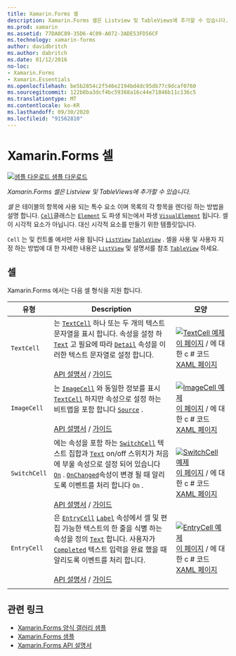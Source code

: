 ```yaml
---
title: Xamarin.Forms 셀
description: Xamarin.Forms 셀은 Listview 및 TableViews에 추가할 수 있습니다. 이 문서에서는에 포함 된 셀을 나열 합니다 Xamarin.Forms .
ms.prod: xamarin
ms.assetid: 77DA0C89-35D6-4C09-A072-3ADE53FD56CF
ms.technology: xamarin-forms
author: davidbritch
ms.author: dabritch
ms.date: 01/12/2016
no-loc:
- Xamarin.Forms
- Xamarin.Essentials
ms.openlocfilehash: be5b2854c2f546e2194bd4dc95db77c9dcaf0760
ms.sourcegitcommit: 122b8ba3dcf4bc59368a16c44e71846b11c136c5
ms.translationtype: MT
ms.contentlocale: ko-KR
ms.lasthandoff: 09/30/2020
ms.locfileid: "91562810"
---
```

# <a name="no-locxamarinforms-cells"></a>Xamarin.Forms 셀

[![샘플 다운로드](~/media/shared/download.png) 샘플 다운로드](https://docs.microsoft.com/samples/xamarin/xamarin-forms-samples/formsgallery)

_Xamarin.Forms 셀은 Listview 및 TableViews에 추가할 수 있습니다._

*셀* 은 테이블의 항목에 사용 되는 특수 요소 이며 목록의 각 항목을 렌더링 하는 방법을 설명 합니다. [`Cell`](xref:Xamarin.Forms.Cell)클래스는 [`Element`](xref:Xamarin.Forms.Element) 도 파생 되는에서 파생 [`VisualElement`](xref:Xamarin.Forms.Element) 됩니다. 셀이 시각적 요소가 아닙니다. 대신 시각적 요소를 만들기 위한 템플릿입니다.

`Cell` 는 및 컨트롤 에서만 사용 됩니다 [`ListView`](xref:Xamarin.Forms.ListView) [`TableView`](xref:Xamarin.Forms.TableView) . 셀을 사용 및 사용자 지정 하는 방법에 대 한 자세한 내용은 [`ListView`](~/xamarin-forms/user-interface/listview/index.md) 및 설명서를 참조 [`TableView`](~/xamarin-forms/user-interface/tableview.md) 하세요.

## <a name="cells"></a>셀

Xamarin.Forms 에서는 다음 셀 형식을 지원 합니다.

| 유형 | Description | 모양 |
| --- | --- | --- |
| `TextCell` | 는 [`TextCell`](xref:Xamarin.Forms.TextCell) 하나 또는 두 개의 텍스트 문자열을 표시 합니다. 속성을 설정 하 [`Text`](xref:Xamarin.Forms.TextCell.Text) 고 필요에 따라 [`Detail`](xref:Xamarin.Forms.TextCell.Detail) 속성을 이러한 텍스트 문자열로 설정 합니다.<br /><br />[API 설명서](xref:Xamarin.Forms.TextCell)  /  [가이드](~/xamarin-forms/user-interface/listview/customizing-cell-appearance.md#textcell) | [![TextCell 예제](cells-images/TextCell.png "TextCell 예제")](cells-images/TextCell-Large.png#lightbox "TextCell 예제")<br />[이 페이지](https://github.com/xamarin/xamarin-forms-samples/blob/master/FormsGallery/FormsGallery/FormsGallery/CodeExamples/TextCellDemoPage.cs)  /  에 대 한 c # 코드 [XAML 페이지](https://github.com/xamarin/xamarin-forms-samples/blob/master/FormsGallery/FormsGallery/FormsGallery/XamlExamples/TextCellDemoPage.xaml) |
| `ImageCell` | 는 [`ImageCell`](xref:Xamarin.Forms.ImageCell) 와 동일한 정보를 표시 [`TextCell`](xref:Xamarin.Forms.TextCell) 하지만 속성으로 설정 하는 비트맵을 포함 합니다 [`Source`](xref:Xamarin.Forms.Image.Source) .<br /><br />[API 설명서](xref:Xamarin.Forms.ImageCell)  /  [가이드](~/xamarin-forms/user-interface/listview/customizing-cell-appearance.md#imagecell) | [![ImageCell 예제](cells-images/ImageCell.png "ImageCell 예제")](cells-images/ImageCell-Large.png#lightbox "ImageCell 예제")<br />[이 페이지](https://github.com/xamarin/xamarin-forms-samples/blob/master/FormsGallery/FormsGallery/FormsGallery/CodeExamples/ImageCellDemoPage.cs)  /  에 대 한 c # 코드 [XAML 페이지](https://github.com/xamarin/xamarin-forms-samples/blob/master/FormsGallery/FormsGallery/FormsGallery/XamlExamples/ImageCellDemoPage.xaml) |
| `SwitchCell` | 에는 속성을 포함 하는 [`SwitchCell`](xref:Xamarin.Forms.SwitchCell) 텍스트 집합과 [`Text`](xref:Xamarin.Forms.SwitchCell.Text) on/off 스위치가 처음에 부울 속성으로 설정 되어 있습니다 [`On`](xref:Xamarin.Forms.SwitchCell.On) . [`OnChanged`](xref:Xamarin.Forms.SwitchCell.OnChanged)속성이 변경 될 때 알리도록 이벤트를 처리 합니다 `On` .<br /><br />[API 설명서](xref:Xamarin.Forms.SwitchCell)  /  [가이드](~/xamarin-forms/user-interface/tableview.md#switchcell) | [![SwitchCell 예제](cells-images/SwitchCell.png "SwitchCell 예제")](cells-images/SwitchCell-Large.png#lightbox "SwitchCell 예제")<br />[이 페이지](https://github.com/xamarin/xamarin-forms-samples/blob/master/FormsGallery/FormsGallery/FormsGallery/CodeExamples/SwitchCellDemoPage.cs)  /  에 대 한 c # 코드 [XAML 페이지](https://github.com/xamarin/xamarin-forms-samples/blob/master/FormsGallery/FormsGallery/FormsGallery/XamlExamples/SwitchCellDemoPage.xaml) |
| `EntryCell` | 은 [`EntryCell`](xref:Xamarin.Forms.EntryCell) [`Label`](xref:Xamarin.Forms.EntryCell.Label) 속성에서 셀 및 편집 가능한 텍스트의 한 줄을 식별 하는 속성을 정의 [`Text`](xref:Xamarin.Forms.EntryCell.Text) 합니다. 사용자가 [`Completed`](xref:Xamarin.Forms.EntryCell.Completed) 텍스트 입력을 완료 했을 때 알리도록 이벤트를 처리 합니다.<br /><br />[API 설명서](xref:Xamarin.Forms.EntryCell)  /  [가이드](~/xamarin-forms/user-interface/tableview.md#entrycell) | [![EntryCell 예제](cells-images/EntryCell.png "EntryCell 예제")](cells-images/EntryCell-Large.png#lightbox "EntryCell 예제")<br />[이 페이지](https://github.com/xamarin/xamarin-forms-samples/blob/master/FormsGallery/FormsGallery/FormsGallery/CodeExamples/EntryCellDemoPage.cs)  /  에 대 한 c # 코드 [XAML 페이지](https://github.com/xamarin/xamarin-forms-samples/blob/master/FormsGallery/FormsGallery/FormsGallery/XamlExamples/EntryCellDemoPage.xaml) |
| | | |

## <a name="related-links"></a>관련 링크

- [Xamarin.Forms 양식 갤러리 샘플](/samples/xamarin/xamarin-forms-samples/formsgallery)
- [Xamarin.Forms 샘플](/samples/browse/?products=xamarin&term=Xamarin.Forms)
- [Xamarin.Forms API 설명서](/dotnet/api/xamarin.forms?view=xamarin-forms)